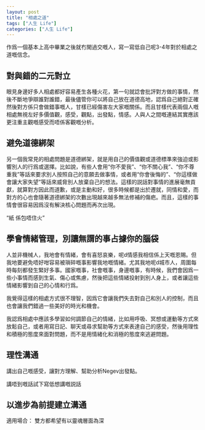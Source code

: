 ```yaml
---
layout: post
title: "相處之道"
tags: ["人生 Life"]
categories: ["人生 Life"]
---
```


作爲一個基本上高中畢業之後就冇閙過交嘅人，寫一寫低自己呢3-4年對於相處之道嘅信念。

## 對與錯的二元對立

眼見身邊好多人相處都好容易產生各種火花，第一句就諗會批評對方做的事情，然後不斷地爭辯誰對誰錯，最後儘管你可以將自己放在道德高地，認爲自己絕對正確然後對方係只會做錯事嘅人，甘樣已經傷害左大家嘅關係。而且甘樣代表兩個人嘅相處無視左好多價值觀，感受，觀點，出發點，情感。人與人之間嘅連結其實應該更注重主觀嘅感受而唔係客觀嘅分析。

## 避免道德綁架

另一個我常見的相處問題是道德綁架，就是用自己的價值觀或道德標準來強迫或影響別人的行爲或選擇。比如說，有些人會用“你不愛我”、“你不關心我”、“你不尊重我”等話來要求別人按照自己的意願去做事情，或者用“你會後悔的”、“你這樣做會讓大家失望”等話來威脅別人放棄自己的想法。這樣的説話對事情的進展毫無貢獻，就算對方因此而道歉，或是主動和好，很多時候都是出於遷就，同情和愛，而對方的心也會隨著道德綁架的次數出現越來越多無法修補的傷疤。而且，這樣的事情會很容易因爲沒有解決核心問題而再次出現。

“紙 係包唔住火”

## 學會情緒管理，別讓無謂的事占據你的腦袋

人並非機械人，我地會有情緒，會有喜怒哀樂，呢d情感我相信係上天嘅恩賜。但我地要避免唔好咁容易被瑣碎嘅事影響我地嘅情緒。尤其我地呢d城市人，周圍每時每刻都發生緊好多事。國家嘅事，社會嘅事，身邊嘅事，有時候，我們會因爲一些小事情而感到生氣、傷心或焦慮，然後把這些情緒投射到別人身上，或者讓這些情緒影響到自己的心情和行爲。

我覺得這樣的相處方式很不理智，因爲它會讓我們失去對自己和別人的控制，而且也會讓我們錯過一些美好的時光和機會。

我認爲相處中應該多學習如何調節自己的情緒，比如用呼吸、冥想或運動等方式來放鬆自己，或者用寫日記、聊天或尋求幫助等方式來表達自己的感受，然後用理性和積極的態度來面對問題，而不是用情緒化和消極的態度來逃避問題。

## 理性溝通
講出自己嘅感受，讓對方理解、幫助分析Negev出發點。

講唔到嘅話試下寫低想講嘅説話

## 以進步為前提建立溝通

適用場合： 雙方都希望有以靈魂層面為深